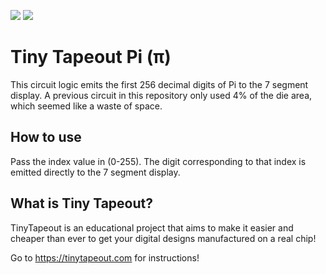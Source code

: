 ![](../../workflows/gds/badge.svg) ![](../../workflows/docs/badge.svg)

# Tiny Tapeout Pi (π)

This circuit logic emits the first 256 decimal digits of Pi to the 7 segment
display.  A previous circuit in this repository only used 4% of the die area,
which seemed like a waste of space.

## How to use

Pass the index value in (0-255).  The digit corresponding to that index is
emitted directly to the 7 segment display.

## What is Tiny Tapeout?

TinyTapeout is an educational project that aims to make it easier and cheaper
than ever to get your digital designs manufactured on a real chip!

Go to https://tinytapeout.com for instructions!
